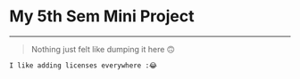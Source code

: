 # My 5th Sem Mini Project
---
>Nothing just felt like dumping it here 🙃

`I like adding licenses everywhere :😂 `
